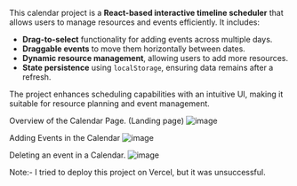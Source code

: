 This calendar project is a **React-based interactive timeline scheduler** that allows users to manage resources and events efficiently. It includes:  

- **Drag-to-select** functionality for adding events across multiple days.  
- **Draggable events** to move them horizontally between dates.  
- **Dynamic resource management**, allowing users to add more resources.  
- **State persistence** using `localStorage`, ensuring data remains after a refresh.  

The project enhances scheduling capabilities with an intuitive UI, making it suitable for resource planning and event management.


Overview of the Calendar Page. (Landing page)
![image](https://github.com/user-attachments/assets/4295609d-0b79-481a-884f-49ae4631390a)


Adding Events in the Calendar
![image](https://github.com/user-attachments/assets/58a1e10c-3885-4f59-b3ec-0637c16f4a19)







Deleting an event in a Calendar.
![image](https://github.com/user-attachments/assets/74917b75-e441-4095-a6b1-7c8551206877)





Note:- I tried to deploy this project on Vercel, but it was unsuccessful.  
